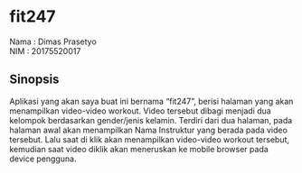 # fit247

Nama : Dimas Prasetyo <br>
NIM  : 20175520017

## Sinopsis 

Aplikasi yang akan saya buat ini bernama “fit247”, berisi halaman yang akan menampilkan video-video workout. Video tersebut dibagi menjadi dua kelompok berdasarkan gender/jenis kelamin. Terdiri dari dua halaman, pada halaman awal akan menampilkan Nama Instruktur yang berada pada video tersebut. Lalu saat di klik akan menampilkan video-video workout tersebut, kemudian saat video diklik akan meneruskan ke mobile browser pada device pengguna.
